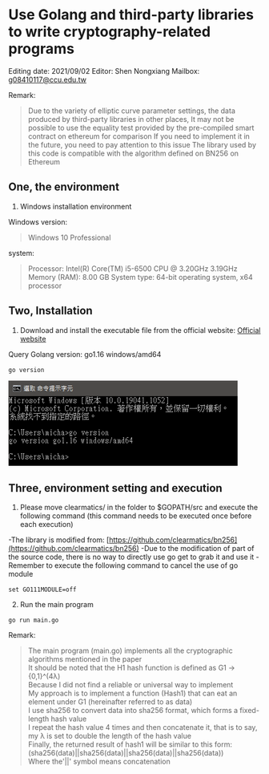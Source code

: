 # Use Golang and third-party libraries to write cryptography-related programs

Editing date: 2021/09/02
Editor: Shen Nongxiang
Mailbox: g08410117@ccu.edu.tw

Remark:
> Due to the variety of elliptic curve parameter settings, the data produced by third-party libraries in other places,
> It may not be possible to use the equality test provided by the pre-compiled smart contract on ethereum for comparison
> If you need to implement it in the future, you need to pay attention to this issue
> The library used by this code is compatible with the algorithm defined on BN256 on Ethereum

## One, the environment

1. Windows installation environment

Windows version:
> Windows 10 Professional

system:
> Processor: Intel(R) Core(TM) i5-6500 CPU @ 3.20GHz 3.19GHz
> Memory (RAM): 8.00 GB
> System type: 64-bit operating system, x64 processor

## Two, Installation

1. Download and install the executable file from the official website: [Official website](https://golang.org/doc/install)

Query Golang version: go1.16 windows/amd64

```CMD
go version
```

![](image/go_version.png)

## Three, environment setting and execution

1. Please move clearmatics/ in the folder to $GOPATH/src and execute the following command (this command needs to be executed once before each execution)

-The library is modified from: [https://github.com/clearmatics/bn256](https://github.com/clearmatics/bn256)
-Due to the modification of part of the source code, there is no way to directly use go get to grab it and use it
-Remember to execute the following command to cancel the use of go module
```CMD
set GO111MODULE=off
```

2. Run the main program

```CMD
go run main.go
```

Remark:
> The main program (main.go) implements all the cryptographic algorithms mentioned in the paper  
> It should be noted that the H1 hash function is defined as G1 -> {0,1}^(4λ)   
> Because I did not find a reliable or universal way to implement  
> My approach is to implement a function (Hash1) that can eat an element under G1 (hereinafter referred to as data)  
> I use sha256 to convert data into sha256 format, which forms a fixed-length hash value  
> I repeat the hash value 4 times and then concatenate it, that is to say, my λ is set to double the length of the hash value  
> Finally, the returned result of hash1 will be similar to this form: (sha256(data)||sha256(data)||sha256(data)||sha256(data))  
> Where the'||' symbol means concatenation  
